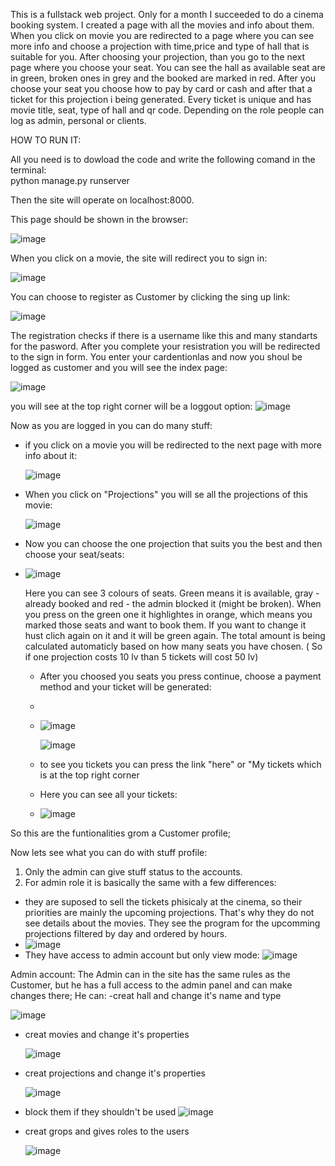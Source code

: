 This is a fullstack web project. Only for a month I succeeded to do a cinema booking system. I created a page with all the movies and info about them. When you click on movie you are redirected to a page where you can see more info and choose a projection with time,price and type of hall that is suitable for you. After choosing your projection, than you go to the next page where you choose your seat. You can see the hall as available seat are in green, broken ones in grey and the booked are marked in red. After you choose your seat you choose how to pay by card or cash and after that a ticket for this projection i being generated. Every ticket is unique and has movie title, seat, type of hall and qr code. 
Depending on the role people can log as admin, personal or clients.


HOW TO RUN IT:

All you need is to dowload the code and write the following comand in the terminal:  
python manage.py runserver

Then the site will operate on localhost:8000.

This page should be shown in the browser:

![image](https://github.com/NelinaT/Cinema/assets/90975870/569ad6f4-a40c-4259-b149-3492266086f4)

When you click on a movie, the site will redirect you to sign in:

![image](https://github.com/NelinaT/Cinema/assets/90975870/00397707-42c5-4ef0-8966-72aecd06279c)

You can choose to register as Customer by clicking the sing up link:

![image](https://github.com/NelinaT/Cinema/assets/90975870/761e8400-16b3-475d-b6b7-065e6bc8c33b)

The registration checks if there is a username like this and many standarts for the pasword. 
After you complete your resistration you will be redirected to the sign in form. You enter your cardentionlas and now you shoul be logged as customer and you will see the index page:

![image](https://github.com/NelinaT/Cinema/assets/90975870/3333173b-9dc9-4071-856f-5af8301e2e24)

you will see at the top right corner will be a loggout option:
![image](https://github.com/NelinaT/Cinema/assets/90975870/e08ec9e6-9603-490c-806b-ee853935c9ff)

Now as you are logged in you can do many stuff:
  - if you click on a movie you will be redirected to the next page with more info about it:
   
    ![image](https://github.com/NelinaT/Cinema/assets/90975870/ff56e762-2c52-4971-ba35-f0273ea0aea6)
    
  - When you click on "Projections" you will se all the projections of this movie:
   
    ![image](https://github.com/NelinaT/Cinema/assets/90975870/430127c6-cfcd-47d9-970c-0278bd0c3d2d)
    
  - Now you can choose the one projection that suits you the best and then choose your seat/seats:
  - 
    ![image](https://github.com/NelinaT/Cinema/assets/90975870/7e464a4d-f94c-4f0c-8e8a-97afac58f8cc)

     Here you can see 3 colours of seats. Green means it is available, gray - already booked and red - the admin blocked it (might be broken).
    When you press on the green one it highlightes in orange, which means you marked those seats and want to book them. If you want to change it hust clich again on it and it will be green again.
    The total amount is being calculated automaticly based on how many seats you have chosen. ( So if one projection costs 10 lv than 5 tickets will cost 50 lv)
    
    - After you choosed you seats you press continue, choose a payment method and your ticket will be generated:
    - 
    - ![image](https://github.com/NelinaT/Cinema/assets/90975870/3ea31c8c-6d18-4c50-8968-4caf3445e92b)
      
       ![image](https://github.com/NelinaT/Cinema/assets/90975870/fb934f7e-f1c3-4894-b3f2-4a603e3f1b4b)

    - to see you tickets you can press the link "here" or "My tickets which is at the top right corner
    - Here you can see all your tickets:
    - ![image](https://github.com/NelinaT/Cinema/assets/90975870/25b5f115-21ad-45c7-8175-7c2ad17acf70)

 So this are the funtionalities grom a Customer profile;

 Now lets see what you can do with stuff profile:
1. Only the admin can give stuff status to the accounts.
2. For admin role it is basically the same with a few differences:
  - they are suposed to sell the tickets phisicaly at the cinema, so their priorities are mainly the upcoming projections. That's why they do not see details about the movies. They see the program for the upcomming projections filtered by day and ordered by hours.
  - ![image](https://github.com/NelinaT/Cinema/assets/90975870/922afa1e-4ecc-4823-b4a8-5a4c3a48dbfa)
  - They have access to admin account but only view mode:
    ![image](https://github.com/NelinaT/Cinema/assets/90975870/d24d3eb0-dc58-4725-9ee3-5a2c67b252e7)

Admin account:
The Admin can in the site has the same rules as the Customer, but he has a full access to the admin panel and can make changes there;
He can:
  -creat hall and change it's name and type
  
  ![image](https://github.com/NelinaT/Cinema/assets/90975870/f2c8b608-3646-4055-9ac3-f026ea3c1e2c)

  - creat movies and change it's properties

    ![image](https://github.com/NelinaT/Cinema/assets/90975870/d497db7d-a65e-4c8c-8be2-b7a0fb37a7e3)

  - creat projections and change it's properties

    ![image](https://github.com/NelinaT/Cinema/assets/90975870/9e4551b3-5be9-4aa4-b682-190b2b9d5371)
    
  -  block them if they shouldn't be used
    ![image](https://github.com/NelinaT/Cinema/assets/90975870/934d9e6a-38b1-4ec5-b26a-c567af9114e9)

  - creat grops and gives roles to the users

    ![image](https://github.com/NelinaT/Cinema/assets/90975870/f1d60ee1-90b2-4624-83c0-c6df9f9aae31)















